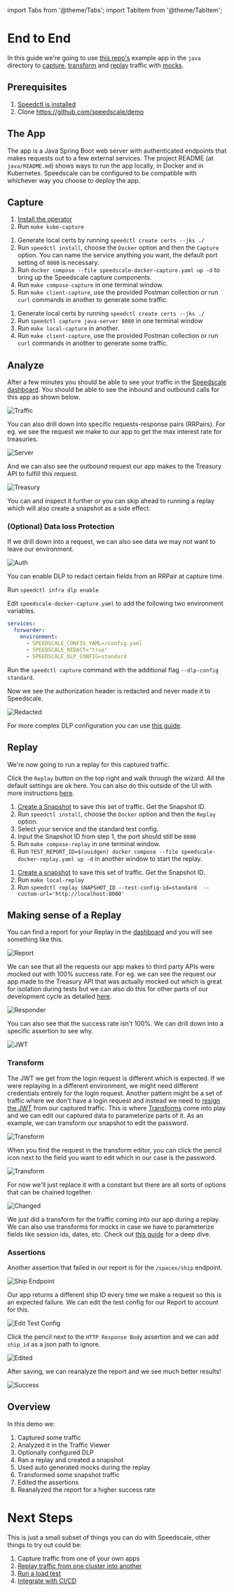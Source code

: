 import Tabs from '@theme/Tabs';
import TabItem from '@theme/TabItem';

# End to End

In this guide we're going to use [this repo's](https://github.com/speedscale/demo) example app in the `java` directory to [capture](./concepts/capture.md), [transform](./concepts/transforms.md) and [replay](./concepts/replay.md) traffic with [mocks](./concepts/service_mocking.md).

## Prerequisites

1. [Speedctl is installed](./setup/install/cli.md)
2. Clone https://github.com/speedscale/demo

## The App

The app is a Java Spring Boot web server with authenticated endpoints that makes requests out to a few external services. The project README (at `java/README.md`) shows ways to run the app locally, in Docker and in Kubernetes. Speedscale can be configured to be compatible with whichever way you choose to deploy the app.

## Capture

<Tabs>

<TabItem value="Kubernetes">

1. [Install the operator](./setup/install/kubernetes-operator.md)
2. Run `make kube-capture`

</TabItem>

<TabItem value="Docker">

1. Generate local certs by running `speedctl create certs --jks ./`
2. Run `speedctl install`, choose the `Docker` option and then the `Capture` option. You can name the service anything you want, the default port setting of `8080` is necessary.
3. Run `docker compose --file speedscale-docker-capture.yaml up -d` to bring up the Speedscale capture components.
4. Run `make compose-capture` in one terminal window.
5. Run `make client-capture`, use the provided Postman collection or run `curl` commands in another to generate some traffic.

</TabItem>

<TabItem value="Local">

1. Generate local certs by running `speedctl create certs --jks ./`
2. Run `speedctl capture java-server 8080` in one terminal window
3. Run `make local-capture` in another.
4. Run `make client-capture`, use the provided Postman collection or run `curl` commands in another to generate some traffic.

</TabItem>

</Tabs>

## Analyze

After a few minutes you should be able to see your traffic in the [Speedscale dashboard](https://app.speedscale.com). You should be able to see the inbound and outbound calls for this app as shown below.

![Traffic](./end-to-end/traffic.png)

You can also drill down into specific requests-response pairs (RRPairs). For eg. we see the request we make to our app to get the max interest rate for treasuries.

![Server](./end-to-end/server-request.png)

And we can also see the outbound request our app makes to the Treasury API to fulfill this request.

![Treasury](./end-to-end/out-request.png)

You can and inspect it further or you can skip ahead to running a replay which will also create a snapshot as a side effect.

### (Optional) Data loss Protection

If we drill down into a request, we can also see data we may not want to leave our environment.

![Auth](./end-to-end/unredacted.png)

You can enable DLP to redact certain fields from an RRPair at capture time.

<Tabs>

<TabItem value="Kubernetes">

Run `speedctl infra dlp enable`

</TabItem>

<TabItem value="Docker">

Edit `speedscale-docker-capture.yaml` to add the following two environment variables.

```yaml
services:
  forwarder:
    environment:
      - SPEEDSCALE_CONFIG_YAML=/config.yaml
      - SPEEDSCALE_REDACT="true"
      - SPEEDSCALE_DLP_CONFIG=standard
```

</TabItem>

<TabItem value="Local">

Run the `speedctl capture` command with the additional flag `--dlp-config standard`.

</TabItem>

</Tabs>

Now we see the authorization header is redacted and never made it to Speedscale.

![Redacted](./end-to-end/redacted.png)

For more complex DLP configuration you can use [this guide](./guides/dlp.md).

## Replay

We're now going to run a replay for this captured traffic.

<Tabs>

<TabItem value="Kubernetes">

Click the `Replay` button on the top right and walk through the wizard. All the default settings are ok here. You can also do this outside of the UI with more instructions [here](./guides/replay/kube.md).

</TabItem>

<TabItem value="Docker">

1. [Create a Snapshot](./guides/creating-a-snapshot.md) to save this set of traffic. Get the Snapshot ID.
2. Run `speedctl install`, choose the `Docker` option and then the `Replay` option.
3. Select your service and the standard test config.
4. Input the Snapshot ID from step 1, the port should still be `8080`
5. Run `make compose-replay` in one terminal window.
6. Run `TEST_REPORT_ID=$(uuidgen) docker compose --file speedscale-docker-replay.yaml up -d` in another window to start the replay.

</TabItem>

<TabItem value="Local">

1. [Create a snapshot](./guides/creating-a-snapshot.md) to save this set of traffic. Get the Snapshot ID.
2. Run `make local-replay`
3. Run `speedctl replay SNAPSHOT_ID --test-config-id=standard  --custom-url='http://localhost:8080'`

</TabItem>

</Tabs>

## Making sense of a Replay

You can find a report for your Replay in the [dashboard](https://app.speedscale.com/reports) and you will see something like this.

![Report](./end-to-end/report.png)

We can see that all the requests our app makes to third party APIs were mocked out with 100% success rate. For eg. we can see the request our app made to the Treasury API that was actually mocked out which is great for isolation during tests but we can also do this for other parts of our development cycle as detailed [here](./guides/replay/mocks/README.md#responder-only).

![Responder](./end-to-end/mocks.png)

You can also see that the success rate isn't 100%. We can drill down into a specific assertion to see why.

![JWT](./end-to-end/jwt.png)

### Transform

The JWT we get from the login request is different which is expected. If we were replaying in a different environment, we might need different credentials entirely for the login request. Another pattern might be a set of traffic where we don't have a login request and instead we need to [resign the JWT](./reference/transform-traffic/common-patterns/guide-jwt.md) from our captured traffic. This is where [Transforms](./concepts/transforms.md) come into play and we can edit our captured data to parameterize parts of it. As an example, we can transform our snapshot to edit the password.

![Transform](./end-to-end/login-transform.png)

When you find the request in the transform editor, you can click the pencil icon next to the field you want to edit which in our case is the password.

![Transform](./end-to-end/login-transform-modal.png)

For now we'll just replace it with a constant but there are all sorts of options that can be chained together.

![Changed](./end-to-end/login-new.png)

We just did a transform for the traffic coming into our app during a replay. We can also use transforms for mocks in case we have to parameterize fields like session ids, dates, etc. Check out [this guide](./guides/replay/mocks/edit-sig.md) for a deep dive.

### Assertions

Another assertion that failed in our report is for the `/spacex/ship` endpoint.

![Ship Endpoint](./end-to-end/random.png)

Our app returns a different ship ID every time we make a request so this is an expected failure. We can edit the test config for our Report to account for this.

![Edit Test Config](./end-to-end/report-tc.png)

Click the pencil next to the `HTTP Response Body` assertion and we can add `ship_id` as a json path to ignore.

![Edited](./end-to-end/report-ignore.png)

After saving, we can reanalyze the report and we see much better results!

![Success](./end-to-end/report-success.png)

## Overview

In this demo we:

1. Captured some traffic
2. Analyzed it in the Traffic Viewer
3. Optionally configured DLP
4. Ran a replay and created a snapshot
5. Used auto generated mocks during the replay
6. Transformed some snapshot traffic
7. Edited the assertions
8. Reanalyzed the report for a higher success rate

# Next Steps

This is just a small subset of things you can do with Speedscale, other things to try out could be:

1. Capture traffic from one of your own apps
2. [Replay traffic from one cluster into another](./guides/replay/guide_other_cluster.md)
3. [Run a load test](./guides/replay/load-test.md)
4. [Integrate with CI/CD](./guides/cicd.md)
